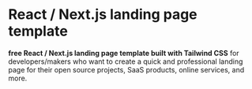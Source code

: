#  React / Next.js landing page template


 **free React / Next.js landing page template built with Tailwind CSS** for developers/makers who want to create a quick and professional landing page for their open source projects, SaaS products, online services, and more.


